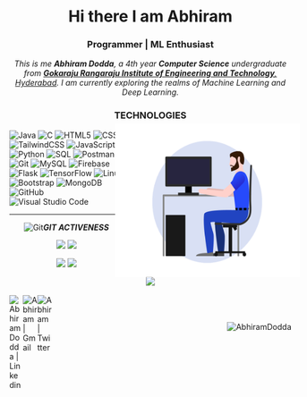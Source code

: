 
<h1 align="center">Hi there I am Abhiram</h1>

<!-- <p align="center"> -->
<h3 align="center" color="green"> Programmer | ML Enthusiast </h3>
<!-- </p> -->


<p align="center">
    <em>
        This is me <b>Abhiram Dodda</b>, a 4th year <b>Computer Science</b> undergraduate from <a href="https://www.griet.ac.in/" color="white"> <b>Gokaraju Rangaraju Institute of Engineering and Technology</b>, Hyderabad</a>. I am currently exploring the realms of Machine Learning and Deep Learning.
        <br>
    </em>
</p>



<h3 align="center">TECHNOLOGIES</h3>

<img src="https://github.com/kvenkatamar/kvenkatamar/blob/main/skills3.gif?raw=true" width="300px" height="250px" align="right" style="transform: scale(1.1)">

![Java](https://img.shields.io/badge/java-%23ED8B00.svg?style=for-the-badge&logo=java&logoColor=white)
![C](https://img.shields.io/badge/c-%2300599C.svg?style=for-the-badge&logo=c&logoColor=white)
![HTML5](https://img.shields.io/badge/html5-%23E34F26.svg?style=for-the-badge&logo=html5&logoColor=white)
![CSS3](https://img.shields.io/badge/css3-%231572B6.svg?style=for-the-badge&logo=css3&logoColor=white)
![TailwindCSS](https://img.shields.io/badge/tailwindcss-%2338B2AC.svg?style=for-the-badge&logo=tailwind-css&logoColor=white) 
![JavaScript](https://img.shields.io/badge/javascript-%23323330.svg?style=for-the-badge&logo=javascript&logoColor=%23F7DF1E)
![Python](https://img.shields.io/badge/python-3670A0?style=for-the-badge&logo=python&logoColor=ffdd54)
![SQL](https://img.shields.io/badge/SQL-%23E89E0C.svg?style=for-the-badge&logo=sql&logoColor=white)
![Postman](https://img.shields.io/badge/Postman-FF6C37?style=for-the-badge&logo=postman&logoColor=white)
![Git](https://img.shields.io/badge/git-%23F05033.svg?style=for-the-badge&logo=git&logoColor=white)
![MySQL](https://img.shields.io/badge/MySQL-%2300599C.svg?style=for-the-badge&logo=mysql&logoColor=white)
![Firebase](https://img.shields.io/badge/firebase-%23039BE5.svg?style=for-the-badge&logo=firebase)
![Flask](https://img.shields.io/badge/Flask-%23000000.svg?style=for-the-badge&logo=flask&logoColor=white)
![TensorFlow](https://img.shields.io/badge/TensorFlow-%23FF6F00.svg?style=for-the-badge&logo=tensorflow&logoColor=white)
![Linux](https://img.shields.io/badge/Linux-%23FCC624.svg?style=for-the-badge&logo=linux&logoColor=black)
![Bootstrap](https://img.shields.io/badge/Bootstrap-%23563D7C.svg?style=for-the-badge&logo=bootstrap&logoColor=white)
![MongoDB](https://img.shields.io/badge/MongoDB-%2347A248.svg?style=for-the-badge&logo=mongodb&logoColor=white)
![GitHub](https://img.shields.io/badge/GitHub-%23181717.svg?style=for-the-badge&logo=github&logoColor=white)
![Visual Studio Code](https://img.shields.io/badge/Visual_Studio_Code-%23007ACC.svg?style=for-the-badge&logo=visual-studio-code&logoColor=white)
<br>

<!-- <h4>🛠️ Technologies:</h4> -->

<hr>

<p align="center">
 <img src="https://media.giphy.com/media/W5eoZHPpUx9sapR0eu/giphy.gif" width="30px" height="30px" alt="Git"/><i><b>GIT ACTIVENESS</b></i>
</p>

<p align="center">
    <img src="https://github-readme-stats.vercel.app/api?username=AbhiramDodda&show_icons=true&theme=github_dark&hide_border=true" width="400px"/>
    <img src="https://github-readme-streak-stats.herokuapp.com/?user=AbhiramDodda&theme=github-dark-blue&hide_border=true" width="420px"/>
</p>
<p align="center">
    <img src="https://github-readme-stats.vercel.app/api/top-langs/?username=AbhiramDodda&theme=algolia&layout=compact" width="270px"/>
    <img src="https://github-profile-summary-cards.vercel.app/api/cards/profile-details?username=AbhiramDodda&theme=github_dark" width="520px"/>
</p>

<p align="center">
    <a href="https://leetcode.com/abhiramdodda" style="display: inline-block">
        <img width="40%" src="https://leetcode.card.workers.dev/abhiramdodda?theme=dark&font=baloo&extension=null&border=2&border_radius=8">
    </a>
</p>

</hr>

<a href="https://www.linkedin.com/in/abhiramdodda">
   <img align="left" alt="Abhiram Dodda | Linkedin" width="24px" src="https://www.vectorlogo.zone/logos/linkedin/linkedin-icon.svg" />
</a>
<a href="mailto:abhiramdodda@gmail.com">
    <img align="left" alt="Abhiram | Gmail" width="26px" src="https://www.vectorlogo.zone/logos/gmail/gmail-icon.svg" />
</a>
<a href="https://twitter.com/DoddaAbhiram">
    <img align="left" alt="Abhiram | Twitter" width="26px" src="https://www.vectorlogo.zone/logos/twitter/twitter-official.svg" />
</a>

<br>
<br>

<p align="right" > <img src="https://komarev.com/ghpvc/?username=AbhiramDodda&label=Profile%20views&color=0e75b6&style=flat" alt="AbhiramDodda" /> </p>
